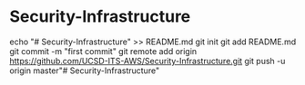 # Security-Infrastructure
echo "# Security-Infrastructure" >> README.md
git init
git add README.md
git commit -m "first commit"
git remote add origin https://github.com/UCSD-ITS-AWS/Security-Infrastructure.git
git push -u origin master"# Security-Infrastructure" 
